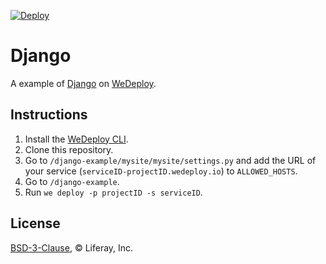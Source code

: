 [![Deploy](https://cdn.wedeploy.com/images/deploy.svg)](https://console.wedeploy.com/deploy?repo=https://github.com/wedeploy-examples/django-example)

# Django

A example of [Django](https://www.djangoproject.com/) on [WeDeploy](https://wedeploy.com/).

## Instructions

1. Install the [WeDeploy CLI](https://wedeploy.com/docs/intro/using-the-command-line/).
2. Clone this repository.
3. Go to `/django-example/mysite/mysite/settings.py` and add the URL of your service (`serviceID-projectID.wedeploy.io`) to `ALLOWED_HOSTS`.
4. Go to `/django-example`.
5. Run `we deploy -p projectID -s serviceID`.

## License

[BSD-3-Clause](./LICENSE.md), © Liferay, Inc.
